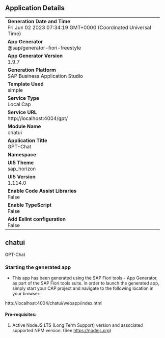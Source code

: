 ## Application Details
|               |
| ------------- |
|**Generation Date and Time**<br>Fri Jun 02 2023 07:34:19 GMT+0000 (Coordinated Universal Time)|
|**App Generator**<br>@sap/generator-fiori-freestyle|
|**App Generator Version**<br>1.9.7|
|**Generation Platform**<br>SAP Business Application Studio|
|**Template Used**<br>simple|
|**Service Type**<br>Local Cap|
|**Service URL**<br>http://localhost:4004/gpt/
|**Module Name**<br>chatui|
|**Application Title**<br>GPT-Chat|
|**Namespace**<br>|
|**UI5 Theme**<br>sap_horizon|
|**UI5 Version**<br>1.114.0|
|**Enable Code Assist Libraries**<br>False|
|**Enable TypeScript**<br>False|
|**Add Eslint configuration**<br>False|

## chatui

GPT-Chat

### Starting the generated app

-   This app has been generated using the SAP Fiori tools - App Generator, as part of the SAP Fiori tools suite.  In order to launch the generated app, simply start your CAP project and navigate to the following location in your browser:

http://localhost:4004/chatui/webapp/index.html

#### Pre-requisites:

1. Active NodeJS LTS (Long Term Support) version and associated supported NPM version.  (See https://nodejs.org)


